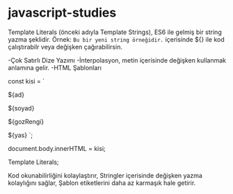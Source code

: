 # javascript-studies

Template Literals (önceki adıyla Template Strings), ES6 ile gelmiş bir string yazma şeklidir.
Örnek: `Bu bir yeni string örneğidir.` içerisinde ${} ile kod çalıştırabilr veya değişken çağırabilirsin.

-Çok Satırlı Dize Yazımı
-İnterpolasyon, metin içerisinde değişken kullanmak anlamına gelir.
-HTML Şablonları

const kisi = `
<p>${ad}</>
<p>${soyad}</>
<p>${gozRengi}</>
<p>${yas}</>
`;

document.body.innerHTML = kisi;

Template Literals;

Kod okunabilirliğini kolaylaştırır,
Stringler içerisinde değişken yazma kolaylığını sağlar,
Şablon etiketlerini daha az karmaşık hale getirir.
